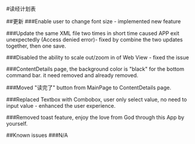#读经计划表

##更新
###Enable user to change font size - implemented new feature

###Update the same XML file two times in short time caused APP exit unexpectedly (Access denied error)- fixed by combine the two updates together, then one save.

###Disabled the ability to scale out/zoom in of Web View - fixed the issue

###ContentDetails page, the background color is "black" for the bottom command bar. it need removed and already removed.

###Moved "读完了" button from MainPage to ContentDetails page.

###Replaced Textbox with Combobox, user only select value, no need to input value - enhanced the user experience.

###Removed toast feature, enjoy the love from God through this App by yourself.

##Known issues
###N/A